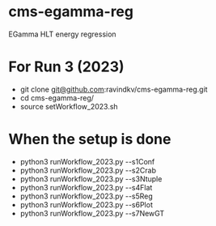 # cms-egamma-reg
EGamma HLT energy regression

# For Run 3 (2023)
* git clone git@github.com:ravindkv/cms-egamma-reg.git
* cd cms-egamma-reg/
* source setWorkflow_2023.sh

# When the setup is done
* python3 runWorkflow_2023.py --s1Conf
* python3 runWorkflow_2023.py --s2Crab
* python3 runWorkflow_2023.py --s3Ntuple
* python3 runWorkflow_2023.py --s4Flat
* python3 runWorkflow_2023.py --s5Reg
* python3 runWorkflow_2023.py --s6Plot
* python3 runWorkflow_2023.py --s7NewGT
